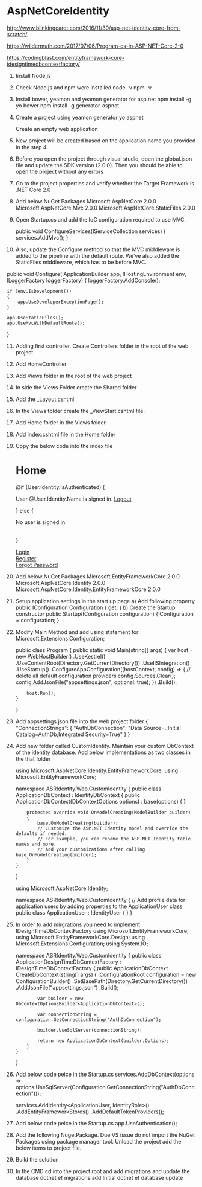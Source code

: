 # AspNetCoreIdentity

http://www.blinkingcaret.com/2016/11/30/asp-net-identity-core-from-scratch/

https://wildermuth.com/2017/07/06/Program-cs-in-ASP-NET-Core-2-0

https://codingblast.com/entityframework-core-idesigntimedbcontextfactory/

1) Install Node.js

2) Check Node.js and npm were installed
	node -v
	npm -v
	
3) Install bower, yeamon and yeamon generator for asp.net
	npm install -g yo bower
	npm install -g generator-aspnet
	
4) Create a project using yeamon generator
	yo aspnet
	
	Create an empty web application
	
5) New project will be created based on the application name you provided in the step 4

6) Before you open the project through visual studio, open the global.json file and update the SDK version (2.0.0). Then you should be able to open the project without any errors

7) Go to the project properties and verify whether the Target Framework is .NET Core 2.0

8) Add below NuGet Packages
	Microsoft.AspNetCore 2.0.0
	Microsoft.AspNetCore.Mvc 2.0.0
	Microsoft.AspNetCore.StaticFiles 2.0.0

9) Open Startup.cs and add the IoC configuration required to use MVC.

    public void ConfigureServices(IServiceCollection services)
    {
        services.AddMvc();
    }

10) Also, update the Configure method so that the MVC middleware is added to the pipeline with the default route. We’ve also added the StaticFiles middleware, which has to be before MVC.

public void Configure(IApplicationBuilder app, IHostingEnvironment env, ILoggerFactory loggerFactory)
{
    loggerFactory.AddConsole();

    if (env.IsDevelopment())
    {
        app.UseDeveloperExceptionPage();
    }

    app.UseStaticFiles();
    app.UseMvcWithDefaultRoute();
}

11) Adding first controller. Create Controllers folder in the root of the web project

12) Add HomeController

13) Add Views folder in the root of the web project

14) In side the Views Folder create the Shared folder

15) Add the _Layout.cshtml

16) In the Views folder create the _ViewStart.cshtml file.

17) Add Home folder in the Views folder

18) Add Index.cshtml file in the Home folder

19) Copy the below code into the index file

	<h1>Home</h1>

	@if (User.Identity.IsAuthenticated) 
	{
		<p>User @User.Identity.Name is signed in. <a href="/Account/Logout">Logout</a> </p>

	} 
	else 
	{
		<p>No user is signed in.</p>    
	}
	<div>
		<a href="/Account/Login">Login</a>
	</div>
	<div>
		<a href="/Account/Register">Register</a>
	</div>
	<div>
		<a href="/Account/ForgotPassword">Forgot Password</a>
	</div>    

20) Add below NuGet Packages
	Microsoft.EntityFrameworkCore 2.0.0
	Microsoft.AspNetCore.Identity 2.0.0
	Microsoft.AspNetCore.Identity.EntityFrameworkCore 2.0.0
	
21) Setup application settings in the start up page
	a) Add following property
		public IConfiguration Configuration { get; }
	b) Create the Startup constructor
		public Startup(IConfiguration configuration)
        {
            Configuration = configuration;
        }
	
22) Modify Main Method and add using statement for Microsoft.Extensions.Configuration;
	
	public class Program
    {
        public static void Main(string[] args)
        {
            var host = new WebHostBuilder()
                .UseKestrel()
                .UseContentRoot(Directory.GetCurrentDirectory())
                .UseIISIntegration()
                .UseStartup<Startup>()
                .ConfigureAppConfiguration((hostContext, config) =>
                {
                    // delete all default configuration providers
                    config.Sources.Clear();
                    config.AddJsonFile("appsettings.json", optional: true);
                })
                .Build();

            host.Run();
        }
    }

23) Add appsettings.json file into the web project folder
	{
		"ConnectionStrings": {
			"AuthDbConnection": "Data Source=.;Initial Catalog=AuthDb;Integrated Security=True"
		}
	}
	

	
24) Add new folder called CustomIdentity. Maintain your custom DbContext of the identity database. Add below implementations as two classes in the that folder
	
	using Microsoft.AspNetCore.Identity.EntityFrameworkCore;
	using Microsoft.EntityFrameworkCore;

	namespace ASRIdentity.Web.CustomIdentity
	{
		public class ApplicationDbContext : IdentityDbContext<ApplicationUser>
		{
			public ApplicationDbContext(DbContextOptions<ApplicationDbContext> options)
				: base(options)
			{
			}

			protected override void OnModelCreating(ModelBuilder builder)
			{
				base.OnModelCreating(builder);
				// Customize the ASP.NET Identity model and override the defaults if needed.
				// For example, you can rename the ASP.NET Identity table names and more.
				// Add your customizations after calling base.OnModelCreating(builder);
			}
		}
	}

	using Microsoft.AspNetCore.Identity;

	namespace ASRIdentity.Web.CustomIdentity
	{
		// Add profile data for application users by adding properties to the ApplicationUser class
		public class ApplicationUser : IdentityUser
		{
		}
	}

25) In order to add mirgrations you need to implement IDesignTimeDbContextFactory
	using Microsoft.EntityFrameworkCore;
	using Microsoft.EntityFrameworkCore.Design;
	using Microsoft.Extensions.Configuration;
	using System.IO;

	namespace ASRIdentity.Web.CustomIdentity
	{
		public class ApplicationDesignTimeDbContextFactory : IDesignTimeDbContextFactory<ApplicationDbContext>
		{
			public ApplicationDbContext CreateDbContext(string[] args)
			{
				IConfigurationRoot configuration = new ConfigurationBuilder()
				.SetBasePath(Directory.GetCurrentDirectory())
				.AddJsonFile("appsettings.json")
				.Build();

				var builder = new DbContextOptionsBuilder<ApplicationDbContext>();

				var connectionString = configuration.GetConnectionString("AuthDbConnection");

				builder.UseSqlServer(connectionString);

				return new ApplicationDbContext(builder.Options);
			}
		}
	}

26) Add below code peice in the Startup.cs
	services.AddDbContext<ApplicationDbContext>(options => 
                options.UseSqlServer(Configuration.GetConnectionString("AuthDbConnection")));

	services.AddIdentity<ApplicationUser, IdentityRole>()
		.AddEntityFrameworkStores<ApplicationDbContext>()
		.AddDefaultTokenProviders();
				
27) Add below code peice in the Startup.cs
	app.UseAuthentication();
	
28) Add the following NugetPackage. Due VS issue do not import the NuGet Packages using package manager tool.
	Unload the project add the below items to project file.
	
	<ItemGroup>
	  <DotNetCliToolReference Include="Microsoft.EntityFrameworkCore.Tools.DotNet" Version="2.0.0" />
	  <DotNetCliToolReference Include="Microsoft.VisualStudio.Web.CodeGeneration.Tools" Version="2.0.0" />
	</ItemGroup>
	
29) Build the solution

30) In the CMD cd into the project root and add migrations and update the database
	dotnet ef migrations add Initial
	dotnet ef database update
